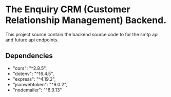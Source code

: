 # The Enquiry CRM (Customer Relationship Management) Backend.

This project source contain the backend source code to for the smtp api and future api endpoints.

## Dependencies

- "cors": "^2.8.5",
- "dotenv": "^16.4.5",
- "express": "^4.19.2",
- "jsonwebtoken": "^9.0.2",
- "nodemailer": "^6.9.13"

